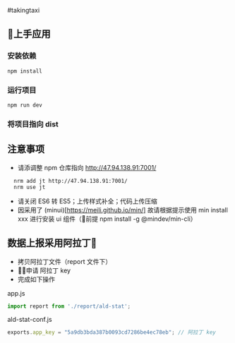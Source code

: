 #takingtaxi

## 上手应用
### 安装依赖
```shell
npm install
```
### 运行项目
```shell
npm run dev
```
### 将项目指向 dist

## 注意事项
+ 请添调整 npm 仓库指向 http://47.94.138.91:7001/
```shell
  nrm add jt http://47.94.138.91:7001/
  nrm use jt
```
+ 请关闭 ES6 转 ES5；上传样式补全；代码上传压缩
+ 因采用了 (minui)[https://meili.github.io/min/] 故请根据提示使用 min install xxx 进行安装 ui 组件（前提 npm install -g @mindev/min-cli）

## 数据上报采用阿拉丁
+ 拷贝阿拉丁文件（report 文件下）
+ 申请 阿拉丁 key
+ 完成如下操作

app.js
```javascript
import report from './report/ald-stat';
```
ald-stat-conf.js
```javascript
exports.app_key = "5a9db3bda387b0093cd7286be4ec78eb"; // 阿拉丁 key
```